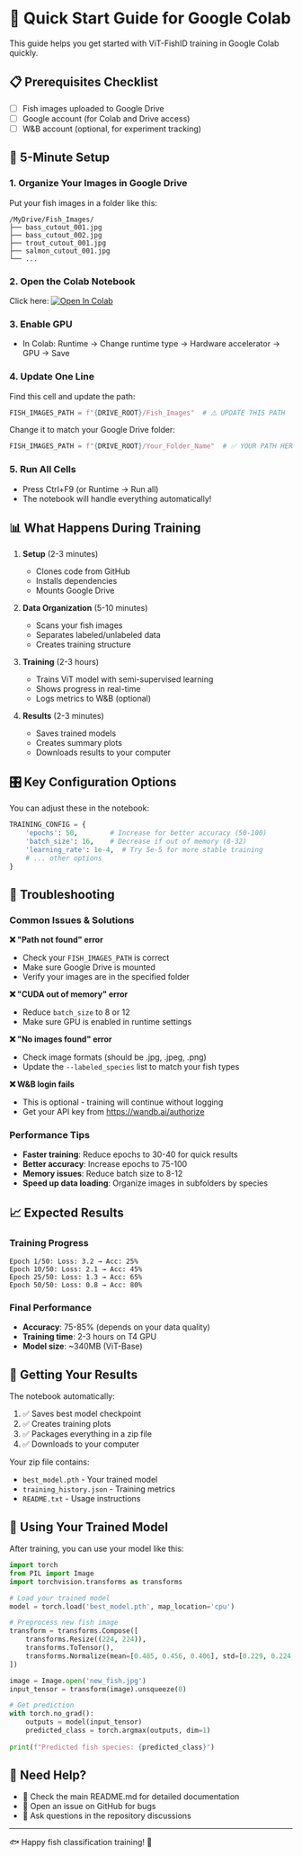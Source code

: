 # 🚀 Quick Start Guide for Google Colab

This guide helps you get started with ViT-FishID training in Google Colab quickly.

## 📋 Prerequisites Checklist

- [ ] Fish images uploaded to Google Drive
- [ ] Google account (for Colab and Drive access)
- [ ] W&B account (optional, for experiment tracking)

## 🎯 5-Minute Setup

### 1. Organize Your Images in Google Drive

Put your fish images in a folder like this:
```
/MyDrive/Fish_Images/
├── bass_cutout_001.jpg
├── bass_cutout_002.jpg
├── trout_cutout_001.jpg
├── salmon_cutout_001.jpg
└── ...
```

### 2. Open the Colab Notebook

Click here: [![Open In Colab](https://colab.research.google.com/assets/colab-badge.svg)](https://colab.research.google.com/github/cat-thomson/ViT-FishID/blob/main/Colab_Training.ipynb)

### 3. Enable GPU

- In Colab: Runtime → Change runtime type → Hardware accelerator → GPU → Save

### 4. Update One Line

Find this cell and update the path:
```python
FISH_IMAGES_PATH = f"{DRIVE_ROOT}/Fish_Images"  # ⚠️ UPDATE THIS PATH
```

Change it to match your Google Drive folder:
```python
FISH_IMAGES_PATH = f"{DRIVE_ROOT}/Your_Folder_Name"  # ✅ YOUR PATH HERE
```

### 5. Run All Cells

- Press Ctrl+F9 (or Runtime → Run all)
- The notebook will handle everything automatically!

## 📊 What Happens During Training

1. **Setup** (2-3 minutes)
   - Clones code from GitHub
   - Installs dependencies
   - Mounts Google Drive

2. **Data Organization** (5-10 minutes)
   - Scans your fish images
   - Separates labeled/unlabeled data
   - Creates training structure

3. **Training** (2-3 hours)
   - Trains ViT model with semi-supervised learning
   - Shows progress in real-time
   - Logs metrics to W&B (optional)

4. **Results** (2-3 minutes)
   - Saves trained models
   - Creates summary plots
   - Downloads results to your computer

## 🎛️ Key Configuration Options

You can adjust these in the notebook:

```python
TRAINING_CONFIG = {
    'epochs': 50,        # Increase for better accuracy (50-100)
    'batch_size': 16,    # Decrease if out of memory (8-32)
    'learning_rate': 1e-4,  # Try 5e-5 for more stable training
    # ... other options
}
```

## 🔧 Troubleshooting

### Common Issues & Solutions

**❌ "Path not found" error**
- Check your `FISH_IMAGES_PATH` is correct
- Make sure Google Drive is mounted
- Verify your images are in the specified folder

**❌ "CUDA out of memory" error**
- Reduce `batch_size` to 8 or 12
- Make sure GPU is enabled in runtime settings

**❌ "No images found" error**
- Check image formats (should be .jpg, .jpeg, .png)
- Update the `--labeled_species` list to match your fish types

**❌ W&B login fails**
- This is optional - training will continue without logging
- Get your API key from https://wandb.ai/authorize

### Performance Tips

- **Faster training**: Reduce epochs to 30-40 for quick results
- **Better accuracy**: Increase epochs to 75-100
- **Memory issues**: Reduce batch size to 8-12
- **Speed up data loading**: Organize images in subfolders by species

## 📈 Expected Results

### Training Progress
```
Epoch 1/50: Loss: 3.2 → Acc: 25%
Epoch 10/50: Loss: 2.1 → Acc: 45%
Epoch 25/50: Loss: 1.3 → Acc: 65%
Epoch 50/50: Loss: 0.8 → Acc: 80%
```

### Final Performance
- **Accuracy**: 75-85% (depends on your data quality)
- **Training time**: 2-3 hours on T4 GPU
- **Model size**: ~340MB (ViT-Base)

## 💾 Getting Your Results

The notebook automatically:
1. ✅ Saves best model checkpoint
2. ✅ Creates training plots
3. ✅ Packages everything in a zip file
4. ✅ Downloads to your computer

Your zip file contains:
- `best_model.pth` - Your trained model
- `training_history.json` - Training metrics
- `README.txt` - Usage instructions

## 🚀 Using Your Trained Model

After training, you can use your model like this:

```python
import torch
from PIL import Image
import torchvision.transforms as transforms

# Load your trained model
model = torch.load('best_model.pth', map_location='cpu')

# Preprocess new fish image
transform = transforms.Compose([
    transforms.Resize((224, 224)),
    transforms.ToTensor(),
    transforms.Normalize(mean=[0.485, 0.456, 0.406], std=[0.229, 0.224, 0.225])
])

image = Image.open('new_fish.jpg')
input_tensor = transform(image).unsqueeze(0)

# Get prediction
with torch.no_grad():
    outputs = model(input_tensor)
    predicted_class = torch.argmax(outputs, dim=1)
    
print(f"Predicted fish species: {predicted_class}")
```

## 🤝 Need Help?

- 📖 Check the main README.md for detailed documentation
- 🐛 Open an issue on GitHub for bugs
- 💬 Ask questions in the repository discussions

---

🐟 Happy fish classification training! 🚀
